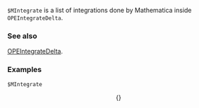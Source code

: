`$MIntegrate` is a list of integrations done by Mathematica inside `OPEIntegrateDelta`.

### See also

[OPEIntegrateDelta](OPEIntegrateDelta).

### Examples

```mathematica
$MIntegrate
```

$$\{\}$$